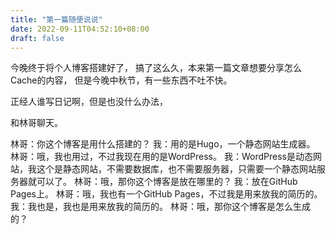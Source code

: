 ```yaml
---
title: "第一篇随便说说"
date: 2022-09-11T04:52:10+08:00
draft: false
---
```



今晚终于将个人博客搭建好了，
搞了这么久，本来第一篇文章想要分享怎么Cache的内容，
但是今晚中秋节，有一些东西不吐不快。

正经人谁写日记啊，但是也没什么办法，

和林哥聊天。

林哥：你这个博客是用什么搭建的？
我：用的是Hugo，一个静态网站生成器。
林哥：哦，我也用过，不过我现在用的是WordPress。
我：WordPress是动态网站，我这个是静态网站，不需要数据库，也不需要服务器，只需要一个静态网站服务器就可以了。
林哥：哦，那你这个博客是放在哪里的？
我：放在GitHub Pages上。
林哥：哦，我也有一个GitHub Pages，不过我是用来放我的简历的。
我：我也是，我也是用来放我的简历的。
林哥：哦，那你这个博客是怎么生成的？


